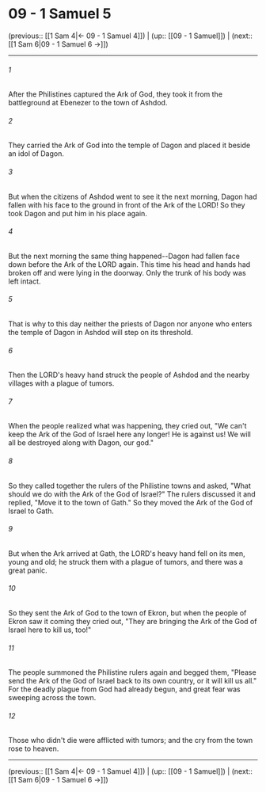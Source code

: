 # 09 - 1 Samuel 5

(previous:: [[1 Sam 4|← 09 - 1 Samuel 4]]) | (up:: [[09 - 1 Samuel]]) | (next:: [[1 Sam 6|09 - 1 Samuel 6 →]])

***


###### 1 
After the Philistines captured the Ark of God, they took it from the battleground at Ebenezer to the town of Ashdod. 

###### 2 
They carried the Ark of God into the temple of Dagon and placed it beside an idol of Dagon. 

###### 3 
But when the citizens of Ashdod went to see it the next morning, Dagon had fallen with his face to the ground in front of the Ark of the LORD! So they took Dagon and put him in his place again. 

###### 4 
But the next morning the same thing happened--Dagon had fallen face down before the Ark of the LORD again. This time his head and hands had broken off and were lying in the doorway. Only the trunk of his body was left intact. 

###### 5 
That is why to this day neither the priests of Dagon nor anyone who enters the temple of Dagon in Ashdod will step on its threshold. 

###### 6 
Then the LORD's heavy hand struck the people of Ashdod and the nearby villages with a plague of tumors. 

###### 7 
When the people realized what was happening, they cried out, "We can't keep the Ark of the God of Israel here any longer! He is against us! We will all be destroyed along with Dagon, our god." 

###### 8 
So they called together the rulers of the Philistine towns and asked, "What should we do with the Ark of the God of Israel?" The rulers discussed it and replied, "Move it to the town of Gath." So they moved the Ark of the God of Israel to Gath. 

###### 9 
But when the Ark arrived at Gath, the LORD's heavy hand fell on its men, young and old; he struck them with a plague of tumors, and there was a great panic. 

###### 10 
So they sent the Ark of God to the town of Ekron, but when the people of Ekron saw it coming they cried out, "They are bringing the Ark of the God of Israel here to kill us, too!" 

###### 11 
The people summoned the Philistine rulers again and begged them, "Please send the Ark of the God of Israel back to its own country, or it will kill us all." For the deadly plague from God had already begun, and great fear was sweeping across the town. 

###### 12 
Those who didn't die were afflicted with tumors; and the cry from the town rose to heaven.

***

(previous:: [[1 Sam 4|← 09 - 1 Samuel 4]]) | (up:: [[09 - 1 Samuel]]) | (next:: [[1 Sam 6|09 - 1 Samuel 6 →]])
